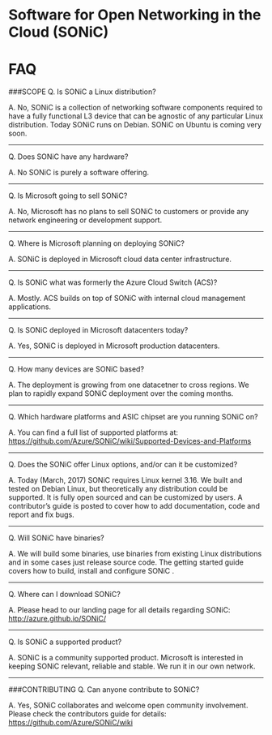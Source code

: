 # Software for Open Networking in the Cloud (SONiC)
# FAQ


###SCOPE
Q. Is SONiC a Linux distribution?

A. No, SONiC is a collection of networking software components required to have a fully functional L3 device that can be agnostic of any particular Linux distribution. Today SONiC runs on Debian. SONiC on Ubuntu is coming very soon. 

----------

Q. Does SONiC have any hardware?

A. No SONiC is purely a software offering.

----------

Q. Is Microsoft going to sell SONiC?

A. No, Microsoft has no plans to sell SONiC to customers or provide any network engineering or development support.

----------

Q. Where is Microsoft planning on deploying SONiC?

A. SONiC is deployed in Microsoft cloud data center infrastructure.  

----------

Q. Is SONiC what was formerly the Azure Cloud Switch (ACS)?

A. Mostly. ACS builds on top of SONiC with internal cloud management applications. 

----------

Q. Is SONiC deployed in Microsoft datacenters today?

A. Yes, SONiC is deployed in Microsoft production datacenters.

----------

Q. How many devices are SONiC based?

A. The deployment is growing from one datacetner to cross regions.  We plan to rapidly expand SONiC deployment over the coming months. 

----------

Q. Which hardware platforms and ASIC chipset are you running SONiC on?

A. You can find a full list of supported platforms at: https://github.com/Azure/SONiC/wiki/Supported-Devices-and-Platforms

----------


Q. Does the SONiC offer Linux options, and/or can it be customized?

A. Today (March, 2017) SONiC requires Linux kernel 3.16.  We built and tested on Debian Linux, but theoretically any distribution could be supported.  It is fully open sourced and can be customized by users.  A contributor’s guide is posted to cover how to add documentation, code and report and fix bugs. 

----------

Q. Will SONiC have binaries?

A. We will build some binaries, use binaries from existing Linux distributions and in some cases just release source code.  The getting started guide covers how to build, install and configure SONiC . 

----------

Q. Where can I download SONiC?

A.  Please head to our landing page for all details regarding SONiC: http://azure.github.io/SONiC/

----------

Q. Is SONiC a supported product?

A. SONiC is a community supported product.  Microsoft is interested in keeping SONiC relevant, reliable and stable.  We run it in our own network.
 
----------
###CONTRIBUTING
Q. Can anyone contribute to SONiC?

A. Yes, SONiC collaborates and welcome open community involvement. Please check the contributors guide for details: https://github.com/Azure/SONiC/wiki
